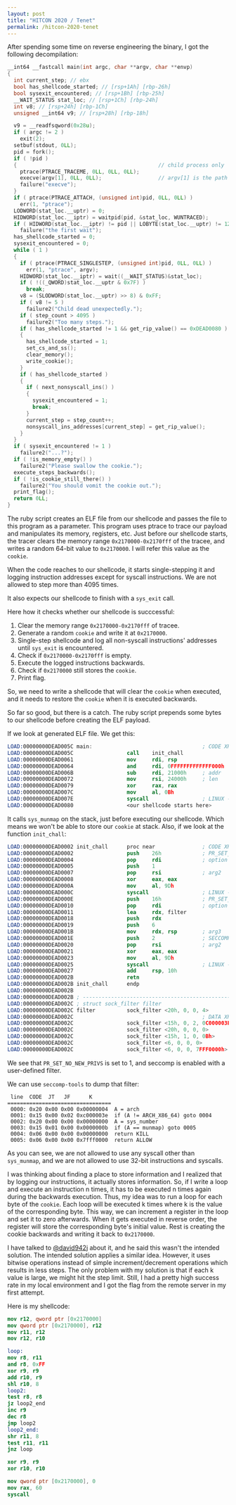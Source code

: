 ```yaml
---
layout: post
title: "HITCON 2020 / Tenet"
permalink: /hitcon-2020-tenet
---
```


After spending some time on reverse engineering the binary, I got the following decompilation:
```c
__int64 __fastcall main(int argc, char **argv, char **envp)
{
  int current_step; // ebx
  bool has_shellcode_started; // [rsp+1Ah] [rbp-26h]
  bool sysexit_encountered; // [rsp+1Bh] [rbp-25h]
  __WAIT_STATUS stat_loc; // [rsp+1Ch] [rbp-24h]
  int v8; // [rsp+24h] [rbp-1Ch]
  unsigned __int64 v9; // [rsp+28h] [rbp-18h]

  v9 = __readfsqword(0x28u);
  if ( argc != 2 )
    exit(2);
  setbuf(stdout, 0LL);
  pid = fork();
  if ( !pid )
  {                                             // child process only
    ptrace(PTRACE_TRACEME, 0LL, 0LL, 0LL);
    execve(argv[1], 0LL, 0LL);                  // argv[1] is the path of shellcode ELF file.
    failure("execve");
  }
  if ( ptrace(PTRACE_ATTACH, (unsigned int)pid, 0LL, 0LL) )
    err(1, "ptrace");
  LODWORD(stat_loc.__uptr) = 0;
  HIDWORD(stat_loc.__iptr) = waitpid(pid, &stat_loc, WUNTRACED);
  if ( HIDWORD(stat_loc.__iptr) != pid || LOBYTE(stat_loc.__uptr) != 127 )
    failure("the first wait");
  has_shellcode_started = 0;
  sysexit_encountered = 0;
  while ( 1 )
  {
    if ( ptrace(PTRACE_SINGLESTEP, (unsigned int)pid, 0LL, 0LL) )
      err(1, "ptrace", argv);
    HIDWORD(stat_loc.__iptr) = wait((__WAIT_STATUS)&stat_loc);
    if ( !((_QWORD)stat_loc.__uptr & 0x7F) )
      break;
    v8 = (SLODWORD(stat_loc.__uptr) >> 8) & 0xFF;
    if ( v8 != 5 )
      failure2("Child dead unexpectedly.");
    if ( step_count > 4095 )
      failure2("Too many steps.");
    if ( has_shellcode_started != 1 && get_rip_value() == 0xDEAD0080 )
    {
      has_shellcode_started = 1;
      set_cs_and_ss();
      clear_memory();
      write_cookie();
    }
    if ( has_shellcode_started )
    {
      if ( next_nonsyscall_ins() )
      {
        sysexit_encountered = 1;
        break;
      }
      current_step = step_count++;
      nonsyscall_ins_addresses[current_step] = get_rip_value();
    }
  }
  if ( sysexit_encountered != 1 )
    failure2("...?");
  if ( !is_memory_empty() )
    failure2("Please swallow the cookie.");
  execute_steps_backwards();
  if ( !is_cookie_still_there() )
    failure2("You should vomit the cookie out.");
  print_flag();
  return 0LL;
}
```

The ruby script creates an ELF file from our shellcode and passes the file to this program as a parameter. This program uses ptrace to trace our payload and manipulates its memory, registers, etc. Just before our shellcode starts, the tracer clears the memory range `0x2170000-0x2170fff` of the tracee, and writes a random 64-bit value to `0x2170000`. I will refer this value as the `cookie`.

When the code reaches to our shellcode, it starts single-stepping it and logging instruction addresses except for syscall instructions. We are not allowed to step more than 4095 times.

It also expects our shellcode to finish with a `sys_exit` call.

Here how it checks whether our shellcode is succcessful:
1. Clear the memory range `0x2170000-0x2170fff` of tracee.
2. Generate a random `cookie` and write it at `0x2170000`.
3. Single-step shellcode and log all non-syscall instructions' addresses until `sys_exit` is encountered.
4. Check if `0x2170000-0x2170fff` is empty.
5. Execute the logged instructions backwards.
6. Check if `0x2170000` still stores the `cookie`.
7. Print flag.

So, we need to write a shellcode that will clear the `cookie` when executed, and it needs to restore the `cookie` when it is executed backwards.

So far so good, but there is a catch. The ruby script prepends some bytes to our shellcode before creating the ELF payload.

If we look at generated ELF file. We get this:
```nasm
LOAD:00000000DEAD005C main:                                   ; CODE XREF: start↑j
LOAD:00000000DEAD005C                 call    init_chall
LOAD:00000000DEAD0061                 mov     rdi, rsp
LOAD:00000000DEAD0064                 and     rdi, 0FFFFFFFFFFFFF000h
LOAD:00000000DEAD006B                 sub     rdi, 21000h     ; addr
LOAD:00000000DEAD0072                 mov     rsi, 24000h     ; len
LOAD:00000000DEAD0079                 xor     rax, rax
LOAD:00000000DEAD007C                 mov     al, 0Bh
LOAD:00000000DEAD007E                 syscall                 ; LINUX - sys_munmap
LOAD:00000000DEAD0080                 <our shellcode starts here>
```

It calls `sys_munmap` on the stack, just before executing our shellcode. Which means we won't be able to store our `cookie` at stack. Also, if we look at the function `init_chall`:
```nasm
LOAD:00000000DEAD0002 init_chall      proc near               ; CODE XREF: start:main↓p
LOAD:00000000DEAD0002                 push    26h             ; PR_SET_NO_NEW_PRIVS
LOAD:00000000DEAD0004                 pop     rdi             ; option
LOAD:00000000DEAD0005                 push    1
LOAD:00000000DEAD0007                 pop     rsi             ; arg2
LOAD:00000000DEAD0008                 xor     eax, eax
LOAD:00000000DEAD000A                 mov     al, 9Dh
LOAD:00000000DEAD000C                 syscall                 ; LINUX - sys_prctl
LOAD:00000000DEAD000E                 push    16h             ; PR_SET_SECCOMP
LOAD:00000000DEAD0010                 pop     rdi             ; option
LOAD:00000000DEAD0011                 lea     rdx, filter
LOAD:00000000DEAD0018                 push    rdx
LOAD:00000000DEAD0019                 push    6
LOAD:00000000DEAD001B                 mov     rdx, rsp        ; arg3
LOAD:00000000DEAD001E                 push    2               ; SECCOMP_MODE_FILTER
LOAD:00000000DEAD0020                 pop     rsi             ; arg2
LOAD:00000000DEAD0021                 xor     eax, eax
LOAD:00000000DEAD0023                 mov     al, 9Dh
LOAD:00000000DEAD0025                 syscall                 ; LINUX - sys_prctl
LOAD:00000000DEAD0027                 add     rsp, 10h
LOAD:00000000DEAD002B                 retn
LOAD:00000000DEAD002B init_chall      endp
LOAD:00000000DEAD002B
LOAD:00000000DEAD002B ; ---------------------------------------------------------------------------
LOAD:00000000DEAD002C ; struct sock_filter filter
LOAD:00000000DEAD002C filter          sock_filter <20h, 0, 0, 4>
LOAD:00000000DEAD002C                                         ; DATA XREF: init_chall+F↑o
LOAD:00000000DEAD002C                 sock_filter <15h, 0, 2, 0C000003Eh>
LOAD:00000000DEAD002C                 sock_filter <20h, 0, 0, 0>
LOAD:00000000DEAD002C                 sock_filter <15h, 1, 0, 0Bh>
LOAD:00000000DEAD002C                 sock_filter <6, 0, 0, 0>
LOAD:00000000DEAD002C                 sock_filter <6, 0, 0, 7FFF0000h>
```

We see that `PR_SET_NO_NEW_PRIVS` is set to 1, and seccomp is enabled with a user-defined filter.

We can use `seccomp-tools` to dump that filter:
```
 line  CODE  JT   JF      K
=================================
 0000: 0x20 0x00 0x00 0x00000004  A = arch
 0001: 0x15 0x00 0x02 0xc000003e  if (A != ARCH_X86_64) goto 0004
 0002: 0x20 0x00 0x00 0x00000000  A = sys_number
 0003: 0x15 0x01 0x00 0x0000000b  if (A == munmap) goto 0005
 0004: 0x06 0x00 0x00 0x00000000  return KILL
 0005: 0x06 0x00 0x00 0x7fff0000  return ALLOW
```

As you can see, we are not allowed to use any syscall other than `sys_munmap`, and we are not allowed to use 32-bit instructions and syscalls.

I was thinking about finding a place to store information and I realized that by logging our instructions, it actually stores information. So, if I write a loop and execute an instruction n times, it has to be executed n times again during the backwards execution. Thus, my idea was to run a loop for each byte of the `cookie`. Each loop will be executed k times where k is the value of the corresponding byte. This way, we can increment a register in the loop and set it to zero afterwards. When it gets executed in reverse order, the register will store the corresponding byte's initial value. Rest is creating the cookie backwards and writing it back to `0x2170000`.

I have talked to [@david942j](//twitter.com/david942j) about it, and he said this wasn't the intended solution. The intended solution applies a similar idea. However, it uses bitwise operations instead of simple increment/decrement operations which results in less steps. The only problem with my solution is that if each k value is large, we might hit the step limit. Still, I had a pretty high success rate in my local environment and I got the flag from the remote server in my first attempt.

Here is my shellcode:
```nasm
mov r12, qword ptr [0x2170000]
mov qword ptr [0x2170000], r12
mov r11, r12
mov r12, r10

loop:
mov r8, r11
and r8, 0xFF
xor r9, r9
add r10, r9
shl r10, 8
loop2:
test r8, r8
jz loop2_end
inc r9
dec r8
jmp loop2
loop2_end:
shr r11, 8
test r11, r11
jnz loop

xor r9, r9
xor r10, r10

mov qword ptr [0x2170000], 0
mov rax, 60
syscall
```
